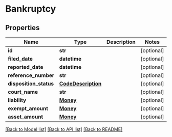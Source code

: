 # Bankruptcy

## Properties
Name | Type | Description | Notes
------------ | ------------- | ------------- | -------------
**id** | **str** |  | [optional] 
**filed_date** | **datetime** |  | [optional] 
**reported_date** | **datetime** |  | [optional] 
**reference_number** | **str** |  | [optional] 
**disposition_status** | [**CodeDescription**](CodeDescription.md) |  | [optional] 
**court_name** | **str** |  | [optional] 
**liability** | [**Money**](Money.md) |  | [optional] 
**exempt_amount** | [**Money**](Money.md) |  | [optional] 
**asset_amount** | [**Money**](Money.md) |  | [optional] 

[[Back to Model list]](../README.md#documentation-for-models) [[Back to API list]](../README.md#documentation-for-api-endpoints) [[Back to README]](../README.md)


